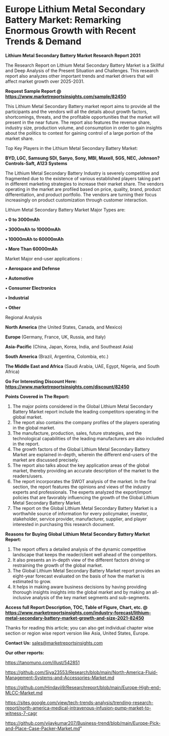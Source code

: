 # Europe Lithium Metal Secondary Battery Market: Remarking Enormous Growth with Recent Trends & Demand

<strong>Lithium Metal Secondary Battery Market Research Report 2031</strong>

The Research Report on Lithium Metal Secondary Battery Market is a Skillful and Deep Analysis of the Present Situation and Challenges. This research report also analyzes other important trends and market drivers that will affect market growth over 2025-2031.

<strong>Request Sample Report @ <a href=https://www.marketreportsinsights.com/sample/82450>https://www.marketreportsinsights.com/sample/82450</a></strong>

This Lithium Metal Secondary Battery market report aims to provide all the participants and the vendors will all the details about growth factors, shortcomings, threats, and the profitable opportunities that the market will present in the near future. The report also features the revenue share, industry size, production volume, and consumption in order to gain insights about the politics to contest for gaining control of a large portion of the market share.

Top Key Players in the Lithium Metal Secondary Battery Market:

<strong>BYD, LGC, Samsung SDI, Sanyo, Sony, MBI, Maxell, SGS, NEC, Johnson?Controls-Saft, A123 Systems</strong>

The Lithium Metal Secondary Battery Industry is severely competitive and fragmented due to the existence of various established players taking part in different marketing strategies to increase their market share. The vendors operating in the market are profiled based on price, quality, brand, product differentiation, and product portfolio. The vendors are turning their focus increasingly on product customization through customer interaction.

Lithium Metal Secondary Battery Market Major Types are:

<strong>• 0 to 3000mAh

• 3000mAh to 10000mAh

• 10000mAh to 60000mAh

• More Than 60000mAh</strong>

Market Major end-user applications :

<strong>• Aerospace and Defense

• Automotive

• Consumer Electronics

• Industrial

• Other</strong>

Regional Analysis

</u><strong><b>North America</b></strong> (the United States, Canada, and Mexico)

<strong><b>Europe </b></strong>(Germany, France, UK, Russia, and Italy)

<strong><b>Asia-Pacific</b></strong> (China, Japan, Korea, India, and Southeast Asia)

<strong><b>South America</b></strong> (Brazil, Argentina, Colombia, etc.)

<strong><b>The Middle East and Africa</b></strong> (Saudi Arabia, UAE, Egypt, Nigeria, and South Africa)

<strong>Go For Interesting Discount Here: <a href=https://www.marketreportsinsights.com/discount/82450>https://www.marketreportsinsights.com/discount/82450</a></strong>

<strong>Points Covered in The Report:</strong>
<ol>
  <li>The major points considered in the Global Lithium Metal Secondary Battery Market report include the leading competitors operating in the global market.</li>
  <li>The report also contains the company profiles of the players operating in the global market.</li>
  <li>The manufacture, production, sales, future strategies, and the technological capabilities of the leading manufacturers are also included in the report.</li>
  <li>The growth factors of the Global Lithium Metal Secondary Battery Market are explained in-depth, wherein the different end-users of the market are discussed precisely.</li>
  <li>The report also talks about the key application areas of the global market, thereby providing an accurate description of the market to the readers/users.</li>
  <li>The report incorporates the SWOT analysis of the market. In the final section, the report features the opinions and views of the industry experts and professionals. The experts analyzed the export/import policies that are favorably influencing the growth of the Global Lithium Metal Secondary Battery Market.</li>
  <li>The report on the Global Lithium Metal Secondary Battery Market is a worthwhile source of information for every policymaker, investor, stakeholder, service provider, manufacturer, supplier, and player interested in purchasing this research document.</li>
</ol>
<strong>Reasons for Buying Global Lithium Metal Secondary Battery Market Report:</strong>

<ol>
  <li>The report offers a detailed analysis of the dynamic competitive landscape that keeps the reader/client well ahead of the competitors.</li>
  <li>It also presents an in-depth view of the different factors driving or restraining the growth of the global market.</li>
  <li>The Global Lithium Metal Secondary Battery Market report provides an eight-year forecast evaluated on the basis of how the market is estimated to grow.</li>
  <li>It helps in making aware business decisions by having providing thorough insights insights into the global market and by making an all-inclusive analysis of the key market segments and sub-segments.</li>
</ol>
<strong>Access full Report Description, TOC, Table of Figure, Chart, etc. @ <a href=https://www.marketreportsinsights.com/industry-forecast/lithium-metal-secondary-battery-market-growth-and-size-2021-82450>https://www.marketreportsinsights.com/industry-forecast/lithium-metal-secondary-battery-market-growth-and-size-2021-82450</a></strong>


Thanks for reading this article; you can also get individual chapter wise section or region wise report version like Asia, United States, Europe.

<strong>Contact Us:</strong>
sales@marketreportsinsights.com

<strong>Our other reports:</strong>

<a href=https://tanomuno.com/illust/542851>https://tanomuno.com/illust/542851</a>

<a href=https://github.com/Siya23553/Research/blob/main/North-America-Fluid-Management-Systems-and-Accessories-Market.md>https://github.com/Siya23553/Research/blob/main/North-America-Fluid-Management-Systems-and-Accessories-Market.md</a>

<a href=https://github.com/Hindavii9/Researchreport/blob/main/Europe-High-end-MLCC-Market.md>https://github.com/Hindavii9/Researchreport/blob/main/Europe-High-end-MLCC-Market.md</a>

<a href=https://sites.google.com/view/tech-trends-analysis/trending-research-report/north-america-medical-intravenous-infusion-pump-market-to-witness-7-cagr>https://sites.google.com/view/tech-trends-analysis/trending-research-report/north-america-medical-intravenous-infusion-pump-market-to-witness-7-cagr</a>

<a href=https://github.com/vijaykumar207/Business-trend/blob/main/Europe-Pick-and-Place-Case-Packer-Market.md>https://github.com/vijaykumar207/Business-trend/blob/main/Europe-Pick-and-Place-Case-Packer-Market.md</a>"
